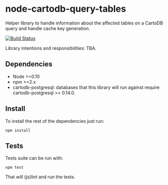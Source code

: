 # node-cartodb-query-tables

Helper library to handle information about the affected tables on a CartoDB query and handle cache key generation.

[![Build Status](https://travis-ci.org/CartoDB/node-cartodb-query-tables.png?branch=master)](https://travis-ci.org/CartoDB/node-cartodb-query-tables)

Library intentions and responsibilities: TBA.

## Dependencies

 * Node >=0.10
 * npm >=2.x
 * cartodb-postgresql: databases that this library will run against require cartodb-postgresql >= 0.14.0.

## Install

To install the rest of the dependencies just run:

```
npm install
```

## Tests

Tests suite can be run with:

```
npm test
```

That will (js)lint and run the tests.
